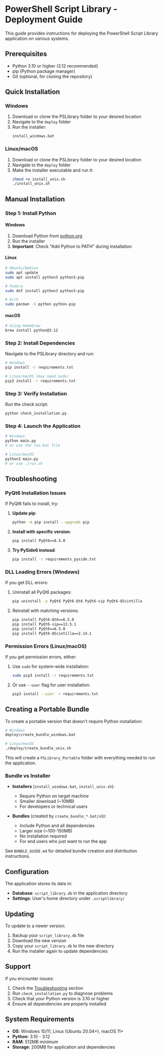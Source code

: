 # PowerShell Script Library - Deployment Guide

This guide provides instructions for deploying the PowerShell Script Library application on various systems.

## Prerequisites

- Python 3.10 or higher (3.12 recommended)
- pip (Python package manager)
- Git (optional, for cloning the repository)

## Quick Installation

### Windows

1. Download or clone the PSLibrary folder to your desired location
2. Navigate to the `deploy` folder
3. Run the installer:
   ```cmd
   install_windows.bat
   ```

### Linux/macOS

1. Download or clone the PSLibrary folder to your desired location
2. Navigate to the `deploy` folder
3. Make the installer executable and run it:
   ```bash
   chmod +x install_unix.sh
   ./install_unix.sh
   ```

## Manual Installation

### Step 1: Install Python

#### Windows
1. Download Python from [python.org](https://www.python.org/downloads/)
2. Run the installer
3. **Important**: Check "Add Python to PATH" during installation

#### Linux
```bash
# Ubuntu/Debian
sudo apt update
sudo apt install python3 python3-pip

# Fedora
sudo dnf install python3 python3-pip

# Arch
sudo pacman -S python python-pip
```

#### macOS
```bash
# Using Homebrew
brew install python@3.12
```

### Step 2: Install Dependencies

Navigate to the PSLibrary directory and run:

```bash
# Windows
pip install -r requirements.txt

# Linux/macOS (may need sudo)
pip3 install -r requirements.txt
```

### Step 3: Verify Installation

Run the check script:
```bash
python check_installation.py
```

### Step 4: Launch the Application

```bash
# Windows
python main.py
# or use the run.bat file

# Linux/macOS
python3 main.py
# or use ./run.sh
```

## Troubleshooting

### PyQt6 Installation Issues

If PyQt6 fails to install, try:

1. **Update pip**:
   ```bash
   python -m pip install --upgrade pip
   ```

2. **Install with specific version**:
   ```bash
   pip install PyQt6==6.5.0
   ```

3. **Try PySide6 instead**:
   ```bash
   pip install -r requirements_pyside.txt
   ```

### DLL Loading Errors (Windows)

If you get DLL errors:

1. Uninstall all PyQt6 packages:
   ```bash
   pip uninstall -y PyQt6 PyQt6-Qt6 PyQt6-sip PyQt6-QScintilla
   ```

2. Reinstall with matching versions:
   ```bash
   pip install PyQt6-Qt6==6.5.0
   pip install PyQt6-sip==13.5.1
   pip install PyQt6==6.5.0
   pip install PyQt6-QScintilla==2.14.1
   ```

### Permission Errors (Linux/macOS)

If you get permission errors, either:

1. Use `sudo` for system-wide installation:
   ```bash
   sudo pip3 install -r requirements.txt
   ```

2. Or use `--user` flag for user installation:
   ```bash
   pip3 install --user -r requirements.txt
   ```

## Creating a Portable Bundle

To create a portable version that doesn't require Python installation:

```bash
# Windows
deploy\create_bundle_windows.bat

# Linux/macOS
./deploy/create_bundle_unix.sh
```

This will create a `PSLibrary_Portable` folder with everything needed to run the application.

### Bundle vs Installer

- **Installers** (`install_windows.bat`, `install_unix.sh`):
  - Require Python on target machine
  - Smaller download (~10MB)
  - For developers or technical users
  
- **Bundles** (created by `create_bundle_*.bat/sh`):
  - Include Python and all dependencies
  - Larger size (~100-150MB)
  - No installation required
  - For end users who just want to run the app

See `BUNDLE_GUIDE.md` for detailed bundle creation and distribution instructions.

## Configuration

The application stores its data in:
- **Database**: `script_library.db` in the application directory
- **Settings**: User's home directory under `.scriptlibrary/`

## Updating

To update to a newer version:

1. Backup your `script_library.db` file
2. Download the new version
3. Copy your `script_library.db` to the new directory
4. Run the installer again to update dependencies

## Support

If you encounter issues:

1. Check the [Troubleshooting](#troubleshooting) section
2. Run `check_installation.py` to diagnose problems
3. Check that your Python version is 3.10 or higher
4. Ensure all dependencies are properly installed

## System Requirements

- **OS**: Windows 10/11, Linux (Ubuntu 20.04+), macOS 11+
- **Python**: 3.10 - 3.12
- **RAM**: 512MB minimum
- **Storage**: 200MB for application and dependencies